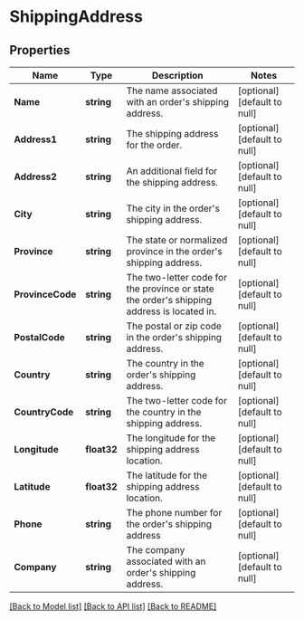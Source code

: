 # ShippingAddress

## Properties
Name | Type | Description | Notes
------------ | ------------- | ------------- | -------------
**Name** | **string** | The name associated with an order&#39;s shipping address. | [optional] [default to null]
**Address1** | **string** | The shipping address for the order. | [optional] [default to null]
**Address2** | **string** | An additional field for the shipping address. | [optional] [default to null]
**City** | **string** | The city in the order&#39;s shipping address. | [optional] [default to null]
**Province** | **string** | The state or normalized province in the order&#39;s shipping address. | [optional] [default to null]
**ProvinceCode** | **string** | The two-letter code for the province or state the order&#39;s shipping address is located in. | [optional] [default to null]
**PostalCode** | **string** | The postal or zip code in the order&#39;s shipping address. | [optional] [default to null]
**Country** | **string** | The country in the order&#39;s shipping address. | [optional] [default to null]
**CountryCode** | **string** | The two-letter code for the country in the shipping address. | [optional] [default to null]
**Longitude** | **float32** | The longitude for the shipping address location. | [optional] [default to null]
**Latitude** | **float32** | The latitude for the shipping address location. | [optional] [default to null]
**Phone** | **string** | The phone number for the order&#39;s shipping address | [optional] [default to null]
**Company** | **string** | The company associated with an order&#39;s shipping address. | [optional] [default to null]

[[Back to Model list]](../README.md#documentation-for-models) [[Back to API list]](../README.md#documentation-for-api-endpoints) [[Back to README]](../README.md)


